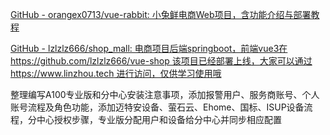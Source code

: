 [GitHub - orangex0713/vue-rabbit: 小兔鲜电商Web项目，含功能介绍与部署教程](https://github.com/orangex0713/vue-rabbit)

[GitHub - lzlzlz666/shop\_mall: 电商项目后端springboot，前端vue3在https://github.com/lzlzlz666/vue-shop 该项目已经部署上线，大家可以通过https://www.linzhou.tech 进行访问，仅供学习使用哦](https://github.com/lzlzlz666/shop_mall)



整理编写A100专业版和分中心安装注意事项，添加报警用户、服务商账号、个人账号流程及角色功能，添加迈特安设备、萤石云、Ehome、国标、ISUP设备流程，分中心授权步骤，专业版分配用户和设备给分中心并同步相应配置